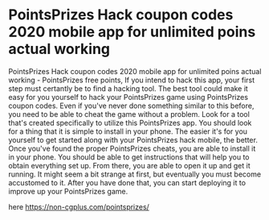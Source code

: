 # PointsPrizes Hack coupon codes 2020 mobile app for unlimited poins actual working

PointsPrizes Hack coupon codes 2020 mobile app for unlimited poins actual working - PointsPrizes free points, If you intend to hack this app, your first step must certantly be to find a hacking tool. The best tool could make it easy for you yourself to hack your PointsPrizes game using PointsPrizes coupon codes. Even if you've never done something similar to this before, you need to be able to cheat the game without a problem. Look for a tool that's created specifically to utilize this PointsPrizes app. You should look for a thing that it is simple to install in your phone. The easier it's for you yourself to get started along with your PointsPrizes hack mobile, the better. Once you've found the proper PointsPrizes cheats, you are able to install it in your phone. You should be able to get instructions that will help you to obtain everything set up. From there, you are able to open it up and get it running. It might seem a bit strange at first, but eventually you must become accustomed to it. After you have done that, you can start deploying it to improve up your PointsPrizes game.

here https://non-cgplus.com/pointsprizes/


